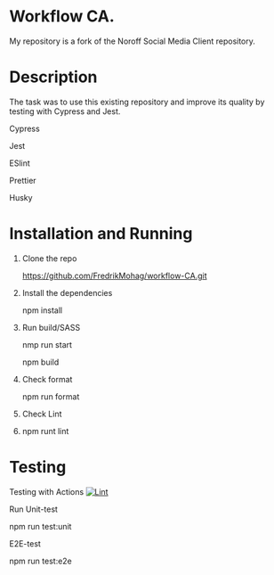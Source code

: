 # Workflow CA.

My repository is a fork of the Noroff Social Media Client repository.


# Description

The task was to use this existing repository and improve its quality by testing with Cypress and Jest.

Cypress

Jest

ESlint

Prettier

Husky


# Installation and Running
1. Clone the repo
   
   https://github.com/FredrikMohag/workflow-CA.git

3. Install the dependencies

   npm install

4. Run build/SASS

    nmp run start

   npm build

5. Check format
 
   npm run format

6. Check Lint
7. 
   npm runt lint
   

# Testing

Testing with Actions
[![Lint](https://github.com/FredrikMohag/workflow-CA/actions/workflows/lint.yml/badge.svg)](https://github.com/FredrikMohag/workflow-CA/actions/workflows/lint.yml)

Run Unit-test

npm run test:unit

E2E-test

npm run test:e2e
